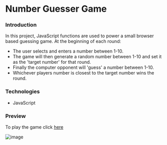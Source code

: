 # Number Guesser Game

### Introduction
In this project, JavaScript functions are used to power a small browser based guessing game. At the beginning of each round: 

- The user selects and enters a number between 1-10. 
- The game will then generate a random number between 1-10 and set it as the 'target number' for that round. 
- Finally the computer opponent will 'guess' a number between 1-10.
- Whichever players number is closest to the target number wins the round.    

### Technologies
- JavaScript

### Preview
To play the game click [here](https://martynm1982.github.io/Number_Guesser_Game/blob/c379a6814f9c7ceca6972d93744208c3f3332afd/index.html)

![image](https://user-images.githubusercontent.com/77343504/116066646-2e6f4180-a680-11eb-9340-db51d12b6ce9.png)
